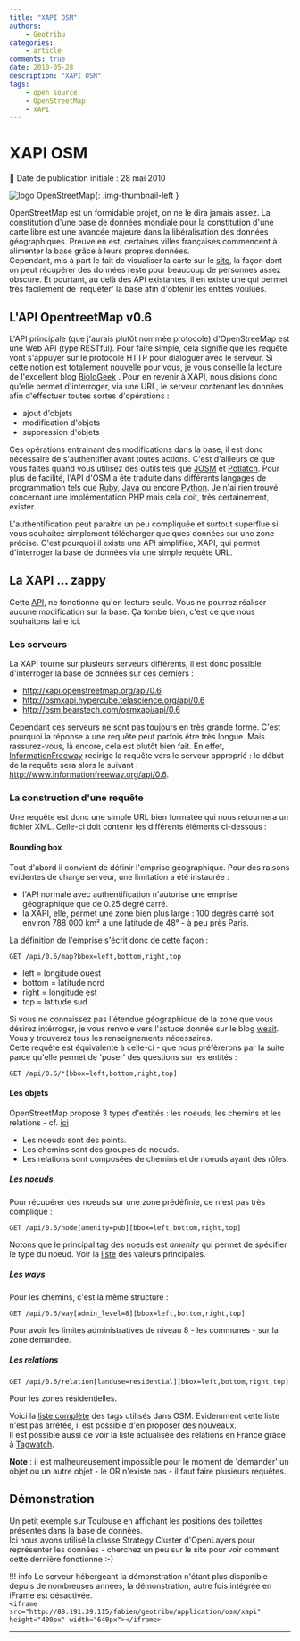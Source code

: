 ```yaml
---
title: "XAPI OSM"
authors:
    - Geotribu
categories:
    - article
comments: true
date: 2010-05-28
description: "XAPI OSM"
tags:
    - open source
    - OpenStreetMap
    - xAPI
---
```


# XAPI OSM

:calendar: Date de publication initiale : 28 mai 2010

![logo OpenStreetMap](https://cdn.geotribu.fr/img/logos-icones/OpenStreetMap/Openstreetmap.png "logo OpenStreetMap"){: .img-thumbnail-left }

OpenStreetMap est un formidable projet, on ne le dira jamais assez. La constitution d'une base de données mondiale pour la constitution d'une carte libre est une avancée majeure dans la libéralisation des données géographiques. Preuve en est, certaines villes françaises commencent à alimenter la base grâce à leurs propres données.  
Cependant, mis à part le fait de visualiser la carte sur le [site](http://www.openstreemap.org), la façon dont on peut récupérer des données reste pour beaucoup de personnes assez obscure. Et pourtant, au delà des API existantes, il en existe une qui permet très facilement de 'requêter' la base afin d'obtenir les entités voulues.

## L'API OpentreetMap v0.6

L'API principale (que j'aurais plutôt nommée protocole) d'OpenStreeMap est une Web API (type RESTful). Pour faire simple, cela signifie que les requête vont s'appuyer sur le protocole HTTP pour dialoguer avec le serveur. Si cette notion est totalement nouvelle pour vous, je vous conseille la lecture de l'excellent blog [BioloGeek](http://www.biologeek.com/rest,traduction,web-semantique/pour-ne-plus-etre-en-rest-comprendre-cette-architecture/) . Pour en revenir à XAPI, nous disions donc qu'elle permet d'interroger, via une URL, le serveur contenant les données afin d'effectuer toutes sortes d'opérations :

- ajout d'objets
- modification d'objets
- suppression d'objets

Ces opérations entrainant des modifications dans la base, il est donc nécessaire de s'authentifier avant toutes actions. C'est d'ailleurs ce que vous faites quand vous utilisez des outils tels que [JOSM](https://wiki.openstreetmap.org/wiki/JOSM) et [Potlatch](https://wiki.openstreetmap.org/wiki/Potlatch). Pour plus de facilité, l'API d'OSM a été traduite dans différents langages de programmation tels que [Ruby](http://osmlib.rubyforge.org/osmlib-base/rdoc/classes/OSM/API.html), [Java](http://sourceforge.net/apps/mediawiki/travelingsales/index.php?title=LibOSM) ou encore [Python](https://wiki.openstreetmap.org/wiki/PythonOsmApi). Je n'ai rien trouvé concernant une implémentation PHP mais cela doit, très certainement, exister.

L'authentification peut paraitre un peu compliquée et surtout superflue si vous souhaitez simplement télécharger quelques données sur une zone précise. C'est pourquoi il existe une API simplifiée, XAPI, qui permet d'interroger la base de données via une simple requête URL.

## La XAPI ... zappy

Cette [API](https://wiki.openstreetmap.org/wiki/Xapi), ne fonctionne qu'en lecture seule. Vous ne pourrez réaliser aucune modification sur la base. Ça tombe bien, c'est ce que nous souhaitons faire ici.

### Les serveurs

La XAPI tourne sur plusieurs serveurs différents, il est donc possible d'interroger la base de données sur ces derniers :

- <http://xapi.openstreetmap.org/api/0.6>
- <http://osmxapi.hypercube.telascience.org/api/0.6>
- <http://osm.bearstech.com/osmxapi/api/0.6>

Cependant ces serveurs ne sont pas toujours en très grande forme. C'est pourquoi la réponse à une requête peut parfois être très longue. Mais rassurez-vous, là encore, cela est plutôt bien fait. En effet, [InformationFreeway](http://www.informationfreeway.org/) redirige la requête vers le serveur approprié : le début de la requête sera alors le suivant : <http://www.informationfreeway.org/api/0.6>.

### La construction d'une requête

Une requête est donc une simple URL bien formatée qui nous retournera un fichier XML. Celle-ci doit contenir les différents éléments ci-dessous :

#### Bounding box

Tout d'abord il convient de définir l'emprise géographique. Pour des raisons évidentes de charge serveur, une limitation a été instaurée :

- l'API normale avec authentification n'autorise une emprise géographique que de 0.25 degré carré.
- la XAPI, elle, permet une zone bien plus large : 100 degrés carré soit environ 788 000 km² à une latitude de 48° - à peu près Paris.

La définition de l'emprise s'écrit donc de cette façon :  

`GET /api/0.6/map?bbox=left,bottom,right,top`

- left = longitude ouest
- bottom = latitude nord
- right = longitude est
- top = latitude sud

Si vous ne connaissez pas l'étendue géographique de la zone que vous désirez intérroger, je vous renvoie vers l'astuce donnée sur le blog [weait](http://weait.com/content/map-tiles-and-bounding-boxes). Vous y trouverez tous les renseignements nécessaires.  
Cette requête est équivalente à celle-ci - que nous préfèrerons par la suite parce qu'elle permet de 'poser' des questions sur les entités :

`GET /api/0.6/*[bbox=left,bottom,right,top]`

#### Les objets

OpenStreetMap propose 3 types d'entités : les noeuds, les chemins et les relations - cf. [ici](https://wiki.openstreetmap.org/wiki/Data_Primitives)

- Les noeuds sont des points.
- Les chemins sont des groupes de noeuds.
- Les relations sont composées de chemins et de noeuds ayant des rôles.

##### Les noeuds

Pour récupérer des noeuds sur une zone prédéfinie, ce n'est pas très compliqué :  

`GET /api/0.6/node[amenity=pub][bbox=left,bottom,right,top]`

Notons que le principal tag des noeuds est *amenity* qui permet de spécifier le type du noeud. Voir la [liste](https://wiki.openstreetmap.org/wiki/FR:Key:amenity) des valeurs principales.

##### Les ways

Pour les chemins, c'est la même structure :  

`GET /api/0.6/way[admin_level=8][bbox=left,bottom,right,top]`

Pour avoir les limites administratives de niveau 8 - les communes - sur la zone demandée.

##### Les relations

`GET /api/0.6/relation[landuse=residential][bbox=left,bottom,right,top]`

Pour les zones résidentielles.

Voici la [liste complète](https://wiki.openstreetmap.org/wiki/FR:Map_Features) des tags utilisés dans OSM. Evidemment cette liste n'est pas arrêtée, il est possible d'en proposer des nouveaux.  
Il est possible aussi de voir la liste actualisée des relations en France grâce à [Tagwatch](http://tagwatch.stoecker.eu/France/En/).

**Note** : il est malheureusement impossible pour le moment de 'demander' un objet ou un autre objet - le OR n'existe pas - il faut faire plusieurs requêtes.

## Démonstration

Un petit exemple sur Toulouse en affichant les positions des toilettes présentes dans la base de données.  
Ici nous avons utilisé la classe Strategy Cluster d'OpenLayers pour représenter les données - cherchez un peu sur le site pour voir comment cette dernière fonctionne :-)

!!! info
    Le serveur hébergeant la démonstration n'étant plus disponible depuis de nombreuses années, la démonstration, autre fois intégrée en iFrame est désactivée.  
    `<iframe src="http://88.191.39.115/fabien/geotribu/application/osm/xapi" height="400px" width="640px"></iframe>`

----

<!-- geotribu:authors-block -->
